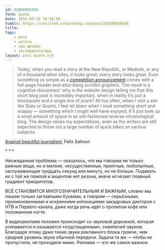 ```yaml
---
id: 82888956568
form: quote
date: 2014-04-16 16:58:00
tumblr: https://untitled.urbansheep.com/post/82888956568
title: 
tags:
    - post
    - цитаты
    - про дизайн
    - экспириентаторы
layout: post-quote.njk
---
```


<blockquote>
Today, when you read a story at the New Republic, or Medium, or any of a thousand other sites, it looks great; every story looks great. Even something as simple as a <a href="https://medium.com/p/4464774460d1/">competition announcement</a> comes with a full-page header and whiz-bang scrollkit graphics. The result is a cognitive disconnect: why is the website design telling me that this short blog post is incredibly important, when in reality it’s just a blockquote and a single line of snark? All too often, when I visit a site like Slate or Quartz, I feel let down when I read something short and snappy — something which I might well have enjoyed, if it just took up a small amount of space in an old-fashioned reverse-chronological blog. The design raises my expectations, even as the writers are still expected to throw out a large number of quick takes on various subjects.
</blockquote>

<p><a href="http://blogs.reuters.com/felix-salmon/2014/03/27/against-beautiful-journalism/">Against beautiful journalism</a>, Felix Salmon</p>

<p class="splitter">* * *</p>

<p>Неожиданная проблема — оказалось, что мы говорим не только важные вещи, но и мелкие, несущественные, приятные, любопытные, заслуживающие тридцать секунд или минуту, но не больше. Подавать их с той же помпой и акцентом нет резона, иначе исчезает плавный градиент приоритетов.</p>

<p>ВСЁ СТАНОВИТСЯ МНОГОЗНАЧИТЕЛЬНЫМ И ВАЖНЫМ, словно мы пишем только заглавными буквами, а говорим — серьёзными, проникновенными и искренними интонациями закадровых дикторов с НТВ и Первого канала, даже когда речь идёт о пролитом кофе или поломанном ногте.</p>

<p>В видеорекламе похожее происходит со звуковой дорожкой, которая усиливается и называется «подслащенным», sweetened-звуком. Благодаря этому даже тихие звуки рекламного блока громче, чем средний уровень звука обычной передачи. Задача та же — чтобы не пропустили, не проходили мимо. Реклама — это же самое важное.</p>
